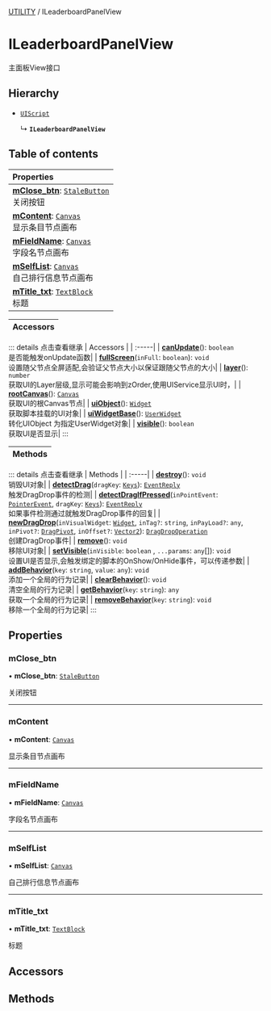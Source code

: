 [UTILITY](../groups/Extension.UTILITY.md) / ILeaderboardPanelView

# ILeaderboardPanelView <Badge type="tip" text="Interface" /> <Score text="ILeaderboardPanelView" />

主面板View接口

## Hierarchy

- [`UIScript`](../classes/mw.UIScript.md)

  ↳ **`ILeaderboardPanelView`**

## Table of contents

| Properties |
| :-----|
| **[mClose\_btn](mwext.ILeaderboardPanelView.md#mclose_btn)**: [`StaleButton`](../classes/mw.StaleButton.md) <br> 关闭按钮|
| **[mContent](mwext.ILeaderboardPanelView.md#mcontent)**: [`Canvas`](../classes/mw.Canvas.md) <br> 显示条目节点画布|
| **[mFieldName](mwext.ILeaderboardPanelView.md#mfieldname)**: [`Canvas`](../classes/mw.Canvas.md) <br> 字段名节点画布|
| **[mSelfList](mwext.ILeaderboardPanelView.md#mselflist)**: [`Canvas`](../classes/mw.Canvas.md) <br> 自己排行信息节点画布|
| **[mTitle\_txt](mwext.ILeaderboardPanelView.md#mtitle_txt)**: [`TextBlock`](../classes/mw.TextBlock.md) <br> 标题|

| Accessors |
| :-----|


::: details 点击查看继承
| Accessors |
| :-----|
| **[canUpdate](mw.UIScript.md#canupdate)**(): `boolean` <br> 是否能触发onUpdate函数|
| **[fullScreen](mw.UIScript.md#fullscreen)**(`inFull`: `boolean`): `void` <br> 设置随父节点全屏适配,会验证父节点大小以保证跟随父节点的大小|
| **[layer](mw.UIScript.md#layer)**(): `number` <br> 获取UI的Layer层级,显示可能会影响到zOrder,使用UIService显示UI时，|
| **[rootCanvas](mw.UIScript.md#rootcanvas)**(): [`Canvas`](mw.Canvas.md) <br> 获取UI的根Canvas节点|
| **[uiObject](mw.UIScript.md#uiobject)**(): [`Widget`](mw.Widget.md) <br> 获取脚本挂载的UI对象|
| **[uiWidgetBase](mw.UIScript.md#uiwidgetbase)**(): [`UserWidget`](mw.UserWidget.md) <br> 转化UIObject 为指定UserWidget对象|
| **[visible](mw.UIScript.md#visible)**(): `boolean` <br> 获取UI是否显示|
:::


| Methods |
| :-----|


::: details 点击查看继承
| Methods |
| :-----|
| **[destroy](mw.UIScript.md#destroy)**(): `void` <br> 销毁UI对象|
| **[detectDrag](mw.UIScript.md#detectdrag)**(`dragKey`: [`Keys`](../enums/mw.Keys.md)): [`EventReply`](mw.EventReply.md) <br> 触发DragDrop事件的检测|
| **[detectDragIfPressed](mw.UIScript.md#detectdragifpressed)**(`inPointEvent`: [`PointerEvent`](mw.PointerEvent.md), `dragKey`: [`Keys`](../enums/mw.Keys.md)): [`EventReply`](mw.EventReply.md) <br> 如果事件检测通过就触发DragDrop事件的回复|
| **[newDragDrop](mw.UIScript.md#newdragdrop)**(`inVisualWidget`: [`Widget`](mw.Widget.md), `inTag?`: `string`, `inPayLoad?`: `any`, `inPivot?`: [`DragPivot`](../enums/mw.DragPivot.md), `inOffset?`: [`Vector2`](mw.Vector2.md)): [`DragDropOperation`](mw.DragDropOperation.md) <br> 创建DragDrop事件|
| **[remove](mw.UIScript.md#remove)**(): `void` <br> 移除UI对象|
| **[setVisible](mw.UIScript.md#setvisible)**(`inVisible`: `boolean` \, `...params`: `any`[]): `void` <br> 设置UI是否显示,会触发绑定的脚本的OnShow/OnHide事件，可以传递参数|
| **[addBehavior](mw.UIScript.md#addbehavior)**(`key`: `string`, `value`: `any`): `void` <br> 添加一个全局的行为记录|
| **[clearBehavior](mw.UIScript.md#clearbehavior)**(): `void` <br> 清空全局的行为记录|
| **[getBehavior](mw.UIScript.md#getbehavior)**(`key`: `string`): `any` <br> 获取一个全局的行为记录|
| **[removeBehavior](mw.UIScript.md#removebehavior)**(`key`: `string`): `void` <br> 移除一个全局的行为记录|
:::


## Properties

### mClose\_btn <Score text="mClose" /> 

• **mClose\_btn**: [`StaleButton`](../classes/mw.StaleButton.md)

关闭按钮

___

### mContent <Score text="mContent" /> 

• **mContent**: [`Canvas`](../classes/mw.Canvas.md)

显示条目节点画布

___

### mFieldName <Score text="mFieldName" /> 

• **mFieldName**: [`Canvas`](../classes/mw.Canvas.md)

字段名节点画布

___

### mSelfList <Score text="mSelfList" /> 

• **mSelfList**: [`Canvas`](../classes/mw.Canvas.md)

自己排行信息节点画布

___

### mTitle\_txt <Score text="mTitle" /> 

• **mTitle\_txt**: [`TextBlock`](../classes/mw.TextBlock.md)

标题

## Accessors

## Methods
